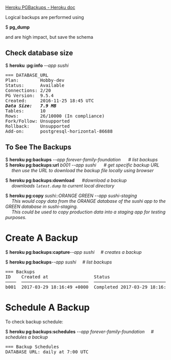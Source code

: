 [Heroku PGBackups - Heroku doc](https://devcenter.heroku.com/articles/heroku-postgres-backups)

Logical backups are performed using  

$ <b>pg_dump</b>  

and are high impact,  but save the schema


<h2>Check database size</h2>
$ <b>heroku :pg:info</b> <em>--app sushi</em>
<pre>
=== DATABASE_URL
Plan:        Hobby-dev
Status:      Available
Connections: 2/20
PG Version:  9.5.4
Created:     2016-11-25 18:45 UTC
<b><em>Data Size:   7.9 MB</em></b>
Tables:      10
Rows:        26/10000 (In compliance)
Fork/Follow: Unsupported
Rollback:    Unsupported
Add-on:      postgresql-horizontal-86688
</pre>

<h2>To See The Backups</h2>

$ <b>heroku pg:backups</b> <em>--app forever-family-foundation</em>  <em>&nbsp;&nbsp;&nbsp;&nbsp;&nbsp;# list backups</em>   
$ <b>heroku pg:backups:url</b> <em>b001 --app sushi</em> <em>&nbsp;&nbsp;&nbsp;&nbsp;&nbsp;# get specific backup URL</em>   
&nbsp;&nbsp;&nbsp;&nbsp;&nbsp;<em>then use the URL to download the backup file locally using browser</em>

$ <b>heroku pg:backups:download</b>    <em>&nbsp;&nbsp;&nbsp;&nbsp;&nbsp;#download a backup</em>   
&nbsp;&nbsp;&nbsp;&nbsp;&nbsp;<em>downloads `latest.dump` to current local directory</em>  

$ <b>heroku pg:copy</b> <em>sushi::ORANGE GREEN --app sushi-staging</em>  
&nbsp;&nbsp;&nbsp;&nbsp;&nbsp;<em>This would copy data from the ORANGE database of the sushi app to the GREEN database in sushi-staging.   
&nbsp;&nbsp;&nbsp;&nbsp;&nbsp;This could be used to copy production data into a staging app for testing purposes.</em>


<h1>Create A Backup</h1>   

$ <b>heroku pg:backups:capture</b><em>--app sushi</em>&nbsp;&nbsp;&nbsp;&nbsp;&nbsp;<em># creates a backup</em> 

$ <b>heroku pg:backups</b><em>--app sushi</em>&nbsp;&nbsp;&nbsp;&nbsp;&nbsp;<em># list backups</em> 
<pre>
=== Backups
ID    Created at                 Status                               Size     Database
────  ─────────────────────────  ───────────────────────────────────  ───────  ────────
b001  2017-03-29 18:16:49 +0000  Completed 2017-03-29 18:16:51 +0000  20.11kB  DATABASE
</pre>

<h1>Schedule A Backup</h1>
To check backup schedule:  

$ <b>heroku pg:backups:schedules</b> <em>--app forever-family-foundation</em>&nbsp;&nbsp;&nbsp;&nbsp;&nbsp;<em># schedules a backup</em> 
<pre>
=== Backup Schedules
DATABASE_URL: daily at 7:00 UTC
</pre>
